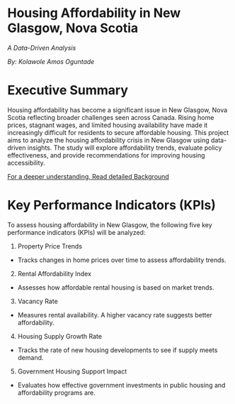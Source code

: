 # Housing Affordability in New Glasgow, Nova Scotia
*A Data-Driven Analysis*

*By: Kolawole Amos Oguntade*
# Executive Summary
Housing affordability has become a significant issue in New Glasgow, Nova Scotia reflecting broader challenges seen across Canada. Rising home prices, stagnant wages, and limited housing availability have made it increasingly difficult for residents to secure affordable housing. This project aims to analyze the housing affordability crisis in New Glasgow using data-driven insights. The study will explore affordability trends, evaluate policy effectiveness, and provide recommendations for improving housing accessibility.

[For a deeper understanding, Read detailed Background](Background.md)

# Key Performance Indicators (KPIs)
To assess housing affordability in New Glasgow, the following five key performance indicators (KPIs) will be analyzed:
1. Property Price Trends
- Tracks changes in home prices over time to assess affordability trends.
2. Rental Affordability Index
- Assesses how affordable rental housing is based on market trends.
3. Vacancy Rate
- Measures rental availability. A higher vacancy rate suggests better affordability.
4. Housing Supply Growth Rate
- Tracks the rate of new housing developments to see if supply meets demand.
5. Government Housing Support Impact
- Evaluates how effective government investments in public housing and affordability programs are.
